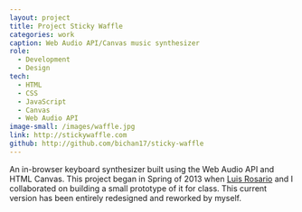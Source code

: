 ```yaml
---
layout: project
title: Project Sticky Waffle
categories: work
caption: Web Audio API/Canvas music synthesizer
role:
  - Development
  - Design
tech: 
  - HTML
  - CSS
  - JavaScript
  - Canvas
  - Web Audio API
image-small: /images/waffle.jpg
link: http://stickywaffle.com
github: http://github.com/bichan17/sticky-waffle
---
```


An in-browser keyboard synthesizer built using the Web Audio API and HTML Canvas. This project began in Spring of 2013 when [Luis Rosario][luis] and I collaborated on building a small prototype of it for class. This current version has been entirely redesigned and reworked by myself.

[luis]: http://www.luisrosar.io